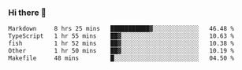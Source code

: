 ### Hi there 👋

<!--
**WShiBin/WShiBin** is a ✨ _special_ ✨ repository because its `README.md` (this file) appears on your GitHub profile.

Here are some ideas to get you started:

- 🔭 I’m currently working on ...
- 🌱 I’m currently learning ...
- 👯 I’m looking to collaborate on ...
- 🤔 I’m looking for help with ...
- 💬 Ask me about ...
- 📫 How to reach me: ...
- 😄 Pronouns: ...
- ⚡ Fun fact: ...
-->

<!--START_SECTION:waka-->

```txt
Markdown     8 hrs 25 mins   ███████████▓░░░░░░░░░░░░░   46.48 %
TypeScript   1 hr 55 mins    ██▓░░░░░░░░░░░░░░░░░░░░░░   10.63 %
fish         1 hr 52 mins    ██▓░░░░░░░░░░░░░░░░░░░░░░   10.38 %
Other        1 hr 50 mins    ██▓░░░░░░░░░░░░░░░░░░░░░░   10.19 %
Makefile     48 mins         █░░░░░░░░░░░░░░░░░░░░░░░░   04.50 %
```

<!--END_SECTION:waka-->
